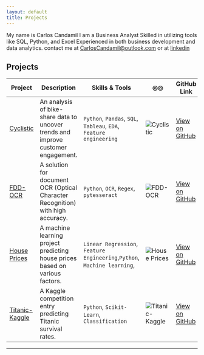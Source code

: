 ```yaml
---
layout: default
title: Projects
---
```


My name is Carlos Candamil I am a Business Analyst Skilled in utilizing tools like SQL, Python, and Excel Experienced in both business development and data analytics. contact me at CarlosCandamil@outlook.com or at [linkedin](https://www.linkedin.com/in/carlos-candamil-14375624/)

## Projects

| Project         | Description                          | Skills & Tools                   | ◎◎                    | GitHub Link                           |
|------------------|--------------------------------------|-----------------------------------|------------------------------------|---------------------------------------|
| [Cyclistic](projects/Cyclistic/README.md) | An analysis of bike-share data to uncover trends and improve customer engagement. | `Python`, `Pandas`, `SQL`, `Tableau`, `EDA`, `Feature engineering`| ![Cyclistic](projects/Cyclistic/Dashboard2.png) | [View on GitHub](https://github.com/CarlosCandamil/Cyclistic) |
| [FDD-OCR](projects/FDD-OCR/README.md)    | A solution for document OCR (Optical Character Recognition) with high accuracy. | `Python`, `OCR`, `Regex`, `pytesseract`| ![FDD-OCR](projects/FDD-OCR/image.png) | [View on GitHub](https://github.com/CarlosCandamil/FDD-OCR) |
| [House Prices](projects/House_Prices/README.md) | A machine learning project predicting house prices based on various factors. | `Linear Regression`, `Feature Engineering`,`Python`, `Machine learning`, | ![House Prices](projects/House_Prices/Houses_20pc_files/Houses_20pc_22_1.png) | [View on GitHub](https://github.com/CarlosCandamil/House_Prices) |
| [Titanic-Kaggle](projects/Titanic-Kaggle/README.md) | A Kaggle competition entry predicting Titanic survival rates. | `Python`, `Scikit-Learn`, `Classification` | ![Titanic-Kaggle](projects/Titanic-Kaggle/image.jpg) | [View on GitHub](https://github.com/CarlosCandamil/Titanic-Kaggle) |

---
